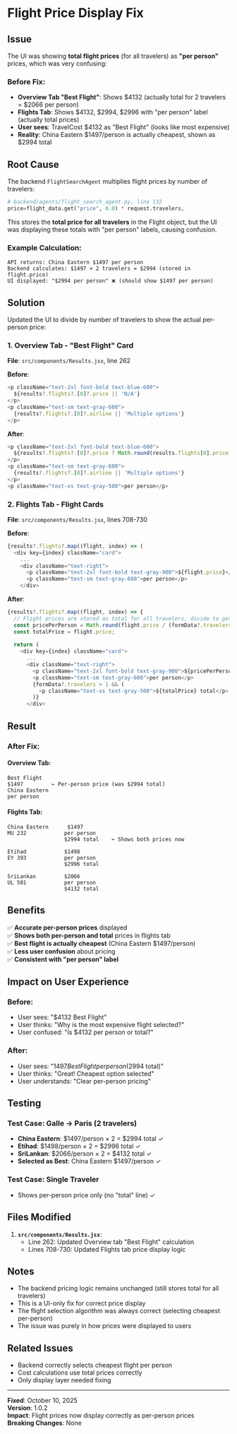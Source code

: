 # Flight Price Display Fix

## Issue
The UI was showing **total flight prices** (for all travelers) as **"per person"** prices, which was very confusing:

### Before Fix:
- **Overview Tab "Best Flight"**: Shows $4132 (actually total for 2 travelers = $2066 per person)
- **Flights Tab**: Shows $4132, $2994, $2996 with "per person" label (actually total prices)
- **User sees**: TravelCost $4132 as "Best Flight" (looks like most expensive)
- **Reality**: China Eastern $1497/person is actually cheapest, shown as $2994 total

## Root Cause

The backend `FlightSearchAgent` multiplies flight prices by number of travelers:

```python
# backend/agents/flight_search_agent.py, line 132
price=flight_data.get("price", 0.0) * request.travelers,
```

This stores the **total price for all travelers** in the Flight object, but the UI was displaying these totals with "per person" labels, causing confusion.

### Example Calculation:
```
API returns: China Eastern $1497 per person
Backend calculates: $1497 × 2 travelers = $2994 (stored in flight.price)
UI displayed: "$2994 per person" ❌ (should show $1497 per person)
```

## Solution

Updated the UI to divide by number of travelers to show the actual per-person price:

### 1. Overview Tab - "Best Flight" Card
**File**: `src/components/Results.jsx`, line 262

**Before**:
```javascript
<p className="text-2xl font-bold text-blue-600">
  ${results?.flights?.[0]?.price || 'N/A'}
</p>
<p className="text-sm text-gray-600">
  {results?.flights?.[0]?.airline || 'Multiple options'}
</p>
```

**After**:
```javascript
<p className="text-2xl font-bold text-blue-600">
  ${results?.flights?.[0]?.price ? Math.round(results.flights[0].price / formData.travelers) : 'N/A'}
</p>
<p className="text-sm text-gray-600">
  {results?.flights?.[0]?.airline || 'Multiple options'}
</p>
<p className="text-xs text-gray-500">per person</p>
```

### 2. Flights Tab - Flight Cards
**File**: `src/components/Results.jsx`, lines 708-730

**Before**:
```javascript
{results?.flights?.map((flight, index) => (
  <div key={index} className="card">
    ...
    <div className="text-right">
      <p className="text-2xl font-bold text-gray-900">${flight.price}</p>
      <p className="text-sm text-gray-600">per person</p>
    </div>
```

**After**:
```javascript
{results?.flights?.map((flight, index) => {
  // Flight prices are stored as total for all travelers, divide to get per-person price
  const pricePerPerson = Math.round(flight.price / (formData?.travelers || 1));
  const totalPrice = flight.price;
  
  return (
    <div key={index} className="card">
      ...
      <div className="text-right">
        <p className="text-2xl font-bold text-gray-900">${pricePerPerson}</p>
        <p className="text-sm text-gray-600">per person</p>
        {formData?.travelers > 1 && (
          <p className="text-xs text-gray-500">${totalPrice} total</p>
        )}
      </div>
```

## Result

### After Fix:

#### Overview Tab:
```
Best Flight
$1497         ← Per-person price (was $2994 total)
China Eastern
per person
```

#### Flights Tab:
```
China Eastern      $1497
MU 232            per person
                  $2994 total    ← Shows both prices now

Etihad            $1498
EY 393            per person
                  $2996 total

SriLankan         $2066
UL 501            per person
                  $4132 total
```

## Benefits

✅ **Accurate per-person prices** displayed  
✅ **Shows both per-person and total** prices in flights tab  
✅ **Best flight is actually cheapest** (China Eastern $1497/person)  
✅ **Less user confusion** about pricing  
✅ **Consistent with "per person" label**  

## Impact on User Experience

### Before:
- User sees: "$4132 Best Flight" 
- User thinks: "Why is the most expensive flight selected?"
- User confused: "Is $4132 per person or total?"

### After:
- User sees: "$1497 Best Flight per person ($2994 total)"
- User thinks: "Great! Cheapest option selected"
- User understands: "Clear per-person pricing"

## Testing

### Test Case: Galle → Paris (2 travelers)
- **China Eastern**: $1497/person × 2 = $2994 total ✓
- **Etihad**: $1498/person × 2 = $2996 total ✓
- **SriLankan**: $2066/person × 2 = $4132 total ✓
- **Selected as Best**: China Eastern $1497/person ✓

### Test Case: Single Traveler
- Shows per-person price only (no "total" line) ✓

## Files Modified

1. **`src/components/Results.jsx`**:
   - Line 262: Updated Overview tab "Best Flight" calculation
   - Lines 708-730: Updated Flights tab price display logic

## Notes

- The backend pricing logic remains unchanged (still stores total for all travelers)
- This is a UI-only fix for correct price display
- The flight selection algorithm was always correct (selecting cheapest per-person)
- The issue was purely in how prices were displayed to users

## Related Issues

- Backend correctly selects cheapest flight per person
- Cost calculations use total prices correctly
- Only display layer needed fixing

---

**Fixed**: October 10, 2025  
**Version**: 1.0.2  
**Impact**: Flight prices now display correctly as per-person prices  
**Breaking Changes**: None

